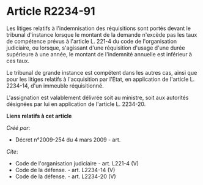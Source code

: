 # Article R2234-91

Les litiges relatifs à l'indemnisation des réquisitions sont portés devant le tribunal d'instance lorsque le montant de la
demande n'excède pas les taux de compétence prévus à l'article L. 221-4 du code de l'organisation judiciaire, ou lorsque,
s'agissant d'une réquisition d'usage d'une durée supérieure à une année, le montant de l'indemnité annuelle est inférieur à
ces taux. 

Le tribunal de grande instance est compétent dans les autres cas, ainsi que pour les litiges relatifs à l'acquisition par
l'Etat, en application de l'article L. 2234-14, d'un immeuble réquisitionné. 

L'assignation est valablement délivrée soit au ministre, soit aux autorités désignées par lui en application de l'article L.
2234-20.

**Liens relatifs à cet article**

_Créé par_:

  - Décret n°2009-254 du 4 mars 2009 - art.

_Cite_:

  - Code de l'organisation judiciaire - art. L221-4 (V)
  - Code de la défense. - art. L2234-14 (V)
  - Code de la défense. - art. L2234-20 (V)
